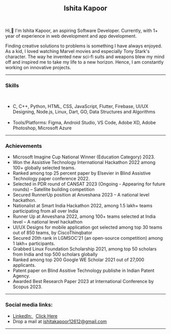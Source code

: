 <center><b><h2><div> Ishita Kapoor </div></h2></b></center>
<br>
<p>Hi,👋 I'm Ishita Kapoor, an aspiring Software Developer. Currently, with 1+ year of experience in web development and app development.

Finding creative solutions to problems is something I have always enjoyed. As a kid, I loved watching Marvel movies and especially Tony Stark's character. The way he invented new sci-fi suits and weapons blew my mind off and inspired me to take my life to a new horizon.
Hence, I am constantly working on innovative projects.</p>

<hr>

### Skills
<br>
<ul>
<li>C, C++, Python, HTML, CSS, JavaScript, Flutter, Firebase, UI/UX Designing, Node.js, Linux, Dart, GO, Data Structures and Algorithms</li>
<br>
<li>Tools/Platforms: Figma, Android Studio, VS Code, Adobe XD, Adobe Photoshop, Microsoft Azure</li></ul>

<hr>

### Achievements

<ul>

<li>Microsoft Imagine Cup National Winner (Education Category) 2023.</li>

<li> Won the Assistive Technology International Hackathon 2022 among 100+ globally selected teams.</li>

<li> Ranked among top 25 percent paper by Elsevier in Blind Assistive Technology paper conference 2022.</li>

<li> Selected in PDR round of CANSAT 2023 (Ongoing - Appearing for future rounds) – Satellite building competition</li>

<li> Secured RunnerUp position at Anveshana 2023 – A national level hackathon.</li>

<li> Nationalist at Smart India Hackathon 2022, among 1.5 lakh+ teams participating from all over India</li>

<li>Runner Up at Anveshana 2022, among 100+ teams selected at India level – A national level hackathon</li>

<li> UI/UX Designs for mobile application got selected among top 30 teams out of 850 teams, by CiscoThinqbator</li>

<li> Secured 20th rank in LGMSOC’21 (an open-source competition) among 1 lakh+ participants.</li>


<li> Grabbed Linux Foundation Scholarship 2021, among top 50 scholars from India and top 500 scholars globally</li>

<li>Ranked among top 200 Google WE Scholar 2021 out of 27,000 applicants.</li>

<li>Patent paper on Blind Assitive Technology publishe in Indian Patent Agency.</li>

<li>Awarded Best Research Paper 2023 at International Conference by Scopus 2023.</li>
</ul>
<hr>

### Social media links:

<ul>
<li><u>LinkedIn: </u> &nbsp; <a href="https://www.linkedin.com/in/ishita-kapoor-789141184/">Click Here</a></li>
<li>
Drop a mail at <a href="mailto:ishitakapoor12612@gmail.com">ishitakapoor12612@gmail.com</a>
</li>
</ul>
<hr>